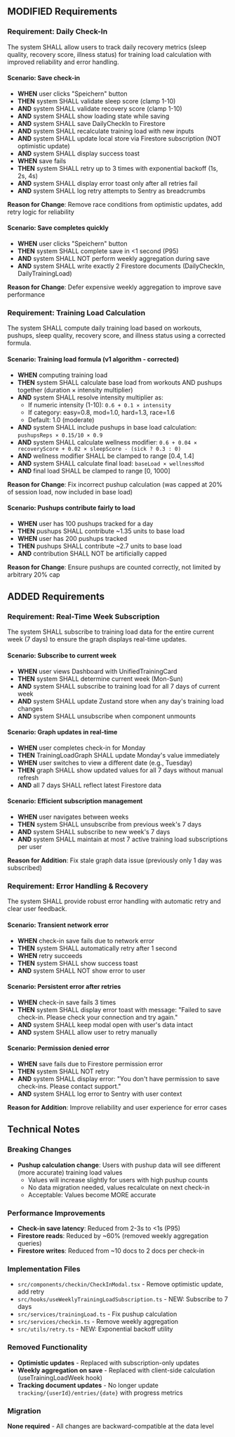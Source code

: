 ## MODIFIED Requirements

### Requirement: Daily Check-In
The system SHALL allow users to track daily recovery metrics (sleep quality, recovery score, illness status) for training load calculation with improved reliability and error handling.

#### Scenario: Save check-in
- **WHEN** user clicks "Speichern" button
- **THEN** system SHALL validate sleep score (clamp 1-10)
- **AND** system SHALL validate recovery score (clamp 1-10)
- **AND** system SHALL show loading state while saving
- **AND** system SHALL save DailyCheckIn to Firestore
- **AND** system SHALL recalculate training load with new inputs
- **AND** system SHALL update local store via Firestore subscription (NOT optimistic update)
- **AND** system SHALL display success toast
- **WHEN** save fails
- **THEN** system SHALL retry up to 3 times with exponential backoff (1s, 2s, 4s)
- **AND** system SHALL display error toast only after all retries fail
- **AND** system SHALL log retry attempts to Sentry as breadcrumbs

**Reason for Change**: Remove race conditions from optimistic updates, add retry logic for reliability

#### Scenario: Save completes quickly
- **WHEN** user clicks "Speichern" button
- **THEN** system SHALL complete save in <1 second (P95)
- **AND** system SHALL NOT perform weekly aggregation during save
- **AND** system SHALL write exactly 2 Firestore documents (DailyCheckIn, DailyTrainingLoad)

**Reason for Change**: Defer expensive weekly aggregation to improve save performance

### Requirement: Training Load Calculation
The system SHALL compute daily training load based on workouts, pushups, sleep quality, recovery score, and illness status using a corrected formula.

#### Scenario: Training load formula (v1 algorithm - corrected)
- **WHEN** computing training load
- **THEN** system SHALL calculate base load from workouts AND pushups together (duration × intensity multiplier)
- **AND** system SHALL resolve intensity multiplier as:
  - If numeric intensity (1-10): `0.6 + 0.1 × intensity`
  - If category: easy=0.8, mod=1.0, hard=1.3, race=1.6
  - Default: 1.0 (moderate)
- **AND** system SHALL include pushups in base load calculation: `pushupsReps × 0.15/10 × 0.9`
- **AND** system SHALL calculate wellness modifier: `0.6 + 0.04 × recoveryScore + 0.02 × sleepScore - (sick ? 0.3 : 0)`
- **AND** wellness modifier SHALL be clamped to range [0.4, 1.4]
- **AND** system SHALL calculate final load: `baseLoad × wellnessMod`
- **AND** final load SHALL be clamped to range [0, 1000]

**Reason for Change**: Fix incorrect pushup calculation (was capped at 20% of session load, now included in base load)

#### Scenario: Pushups contribute fairly to load
- **WHEN** user has 100 pushups tracked for a day
- **THEN** pushups SHALL contribute ~1.35 units to base load
- **WHEN** user has 200 pushups tracked
- **THEN** pushups SHALL contribute ~2.7 units to base load
- **AND** contribution SHALL NOT be artificially capped

**Reason for Change**: Ensure pushups are counted correctly, not limited by arbitrary 20% cap

## ADDED Requirements

### Requirement: Real-Time Week Subscription
The system SHALL subscribe to training load data for the entire current week (7 days) to ensure the graph displays real-time updates.

#### Scenario: Subscribe to current week
- **WHEN** user views Dashboard with UnifiedTrainingCard
- **THEN** system SHALL determine current week (Mon-Sun)
- **AND** system SHALL subscribe to training load for all 7 days of current week
- **AND** system SHALL update Zustand store when any day's training load changes
- **AND** system SHALL unsubscribe when component unmounts

#### Scenario: Graph updates in real-time
- **WHEN** user completes check-in for Monday
- **THEN** TrainingLoadGraph SHALL update Monday's value immediately
- **WHEN** user switches to view a different date (e.g., Tuesday)
- **THEN** graph SHALL show updated values for all 7 days without manual refresh
- **AND** all 7 days SHALL reflect latest Firestore data

#### Scenario: Efficient subscription management
- **WHEN** user navigates between weeks
- **THEN** system SHALL unsubscribe from previous week's 7 days
- **AND** system SHALL subscribe to new week's 7 days
- **AND** system SHALL maintain at most 7 active training load subscriptions per user

**Reason for Addition**: Fix stale graph data issue (previously only 1 day was subscribed)

### Requirement: Error Handling & Recovery
The system SHALL provide robust error handling with automatic retry and clear user feedback.

#### Scenario: Transient network error
- **WHEN** check-in save fails due to network error
- **THEN** system SHALL automatically retry after 1 second
- **WHEN** retry succeeds
- **THEN** system SHALL show success toast
- **AND** system SHALL NOT show error to user

#### Scenario: Persistent error after retries
- **WHEN** check-in save fails 3 times
- **THEN** system SHALL display error toast with message: "Failed to save check-in. Please check your connection and try again."
- **AND** system SHALL keep modal open with user's data intact
- **AND** system SHALL allow user to retry manually

#### Scenario: Permission denied error
- **WHEN** save fails due to Firestore permission error
- **THEN** system SHALL NOT retry
- **AND** system SHALL display error: "You don't have permission to save check-ins. Please contact support."
- **AND** system SHALL log error to Sentry with user context

**Reason for Addition**: Improve reliability and user experience for error cases

## Technical Notes

### Breaking Changes
- **Pushup calculation change**: Users with pushup data will see different (more accurate) training load values
  - Values will increase slightly for users with high pushup counts
  - No data migration needed, values recalculate on next check-in
  - Acceptable: Values become MORE accurate

### Performance Improvements
- **Check-in save latency**: Reduced from 2-3s to <1s (P95)
- **Firestore reads**: Reduced by ~60% (removed weekly aggregation queries)
- **Firestore writes**: Reduced from ~10 docs to 2 docs per check-in

### Implementation Files
- `src/components/checkin/CheckInModal.tsx` - Remove optimistic update, add retry
- `src/hooks/useWeeklyTrainingLoadSubscription.ts` - NEW: Subscribe to 7 days
- `src/services/trainingLoad.ts` - Fix pushup calculation
- `src/services/checkin.ts` - Remove weekly aggregation
- `src/utils/retry.ts` - NEW: Exponential backoff utility

### Removed Functionality
- **Optimistic updates** - Replaced with subscription-only updates
- **Weekly aggregation on save** - Replaced with client-side calculation (useTrainingLoadWeek hook)
- **Tracking document updates** - No longer update `tracking/{userId}/entries/{date}` with progress metrics

### Migration
**None required** - All changes are backward-compatible at the data level
